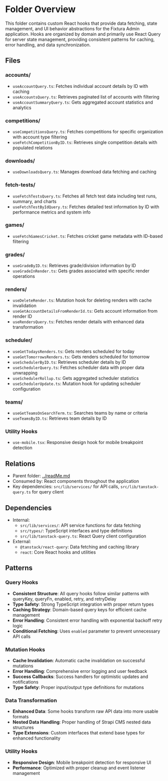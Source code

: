 # Folder Overview

This folder contains custom React hooks that provide data fetching, state management, and UI behavior abstractions for the Fixtura Admin application. Hooks are organized by domain and primarily use React Query for server state management, providing consistent patterns for caching, error handling, and data synchronization.

## Files

### accounts/

- `useAccountQuery.ts`: Fetches individual account details by ID with caching
- `useAccountsQuery.ts`: Retrieves paginated list of accounts with filtering
- `useAccountSummaryQuery.ts`: Gets aggregated account statistics and analytics

### competitions/

- `useCompetitionsQuery.ts`: Fetches competitions for specific organization with account type filtering
- `useFetchCompetitionByID.ts`: Retrieves single competition details with populated relations

### downloads/

- `useDownloadsQuery.ts`: Manages download data fetching and caching

### fetch-tests/

- `useFetchTestsQuery.ts`: Fetches all fetch test data including test runs, summary, and charts
- `useFetchTestByIdQuery.ts`: Fetches detailed test information by ID with performance metrics and system info

### games/

- `useFetchGamesCricket.ts`: Fetches cricket game metadata with ID-based filtering

### grades/

- `useGradeByID.ts`: Retrieves grade/division information by ID
- `useGradeInRender.ts`: Gets grades associated with specific render operations

### renders/

- `useDeleteRender.ts`: Mutation hook for deleting renders with cache invalidation
- `useGetAccountDetailsFromRenderId.ts`: Gets account information from render ID
- `useRendersQuery.ts`: Fetches render details with enhanced data transformation

### scheduler/

- `useGetTodaysRenders.ts`: Gets renders scheduled for today
- `useGetTomorrowsRenders.ts`: Gets renders scheduled for tomorrow
- `useSchedulerByID.ts`: Retrieves scheduler details by ID
- `useSchedulerQuery.ts`: Fetches scheduler data with proper data unwrapping
- `useSchedulerRollup.ts`: Gets aggregated scheduler statistics
- `useSchedulerUpdate.ts`: Mutation hook for updating scheduler configuration

### teams/

- `useGetTeamsOnSearchTerm.ts`: Searches teams by name or criteria
- `useTeamsByID.ts`: Retrieves team details by ID

### Utility Hooks

- `use-mobile.tsx`: Responsive design hook for mobile breakpoint detection

## Relations

- Parent folder: [../readMe.md](../readMe.md)
- Consumed by: React components throughout the application
- Key dependencies: `src/lib/services/` for API calls, `src/lib/tanstack-query.ts` for query client

## Dependencies

- Internal:
  - `src/lib/services/`: API service functions for data fetching
  - `src/types/`: TypeScript interfaces and type definitions
  - `src/lib/tanstack-query.ts`: React Query client configuration
- External:
  - `@tanstack/react-query`: Data fetching and caching library
  - `react`: Core React hooks and utilities

## Patterns

### Query Hooks

- **Consistent Structure**: All query hooks follow similar patterns with queryKey, queryFn, enabled, retry, and retryDelay
- **Type Safety**: Strong TypeScript integration with proper return types
- **Caching Strategy**: Domain-based query keys for efficient cache management
- **Error Handling**: Consistent error handling with exponential backoff retry logic
- **Conditional Fetching**: Uses `enabled` parameter to prevent unnecessary API calls

### Mutation Hooks

- **Cache Invalidation**: Automatic cache invalidation on successful mutations
- **Error Handling**: Comprehensive error logging and user feedback
- **Success Callbacks**: Success handlers for optimistic updates and notifications
- **Type Safety**: Proper input/output type definitions for mutations

### Data Transformation

- **Enhanced Data**: Some hooks transform raw API data into more usable formats
- **Nested Data Handling**: Proper handling of Strapi CMS nested data structures
- **Type Extensions**: Custom interfaces that extend base types for enhanced functionality

### Utility Hooks

- **Responsive Design**: Mobile breakpoint detection for responsive UI
- **Performance**: Optimized with proper cleanup and event listener management
